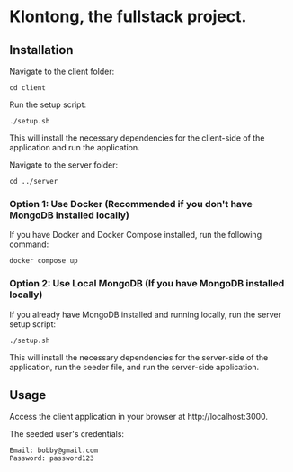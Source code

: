 # Klontong, the fullstack project.

## Installation

Navigate to the client folder:

```
cd client
```

Run the setup script:

```
./setup.sh
```

This will install the necessary dependencies for the client-side of the application and run the application.

Navigate to the server folder:

```
cd ../server
```

### Option 1: Use Docker (Recommended if you don't have MongoDB installed locally)

If you have Docker and Docker Compose installed, run the following command:

```
docker compose up
```

### Option 2: Use Local MongoDB (If you have MongoDB installed locally)

If you already have MongoDB installed and running locally, run the server setup script:

```
./setup.sh
```

This will install the necessary dependencies for the server-side of the application, run the seeder file, and run the server-side application.

## Usage

Access the client application in your browser at http://localhost:3000.

The seeded user's credentials:

    Email: bobby@gmail.com
    Password: password123
